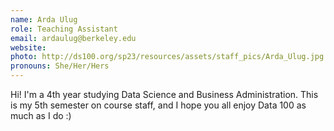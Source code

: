 ```yaml
---
name: Arda Ulug
role: Teaching Assistant
email: ardaulug@berkeley.edu
website: 
photo: http://ds100.org/sp23/resources/assets/staff_pics/Arda_Ulug.jpg
pronouns: She/Her/Hers
---
```

Hi! I'm a 4th year studying Data Science and Business Administration. This is my 5th semester on course staff, and I hope you all enjoy Data 100 as much as I do :)
